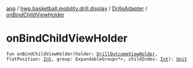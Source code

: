 [app](../../index.md) / [hwp.basketball.mobility.drill.display](../index.md) / [DrillsAdapter](index.md) / [onBindChildViewHolder](.)

# onBindChildViewHolder

`fun onBindChildViewHolder(holder: `[`DrillOutcomeViewHolder`](-drill-outcome-view-holder/index.md)`, flatPosition: `[`Int`](https://kotlinlang.org/api/latest/jvm/stdlib/kotlin/-int/index.html)`, group: ExpandableGroup<*>, childIndex: `[`Int`](https://kotlinlang.org/api/latest/jvm/stdlib/kotlin/-int/index.html)`): `[`Unit`](https://kotlinlang.org/api/latest/jvm/stdlib/kotlin/-unit/index.html)